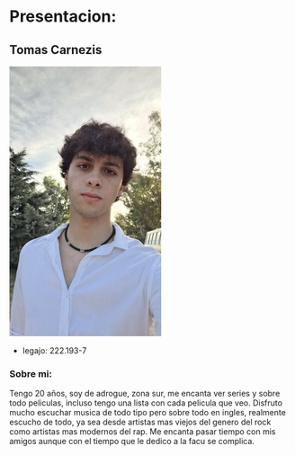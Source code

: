 # Presentacion:
## Tomas Carnezis
![Retrato de Tomas Carnezis](https://github.com/pdepjm/2025-tp0-presentacion-Tomeitor/blob/e69e5ef6bed98b497d5bada726c85f27fc7f3d86/RetratoTomasCarnezis.jpg)
- legajo: 222.193-7
### Sobre mi:
Tengo 20 años, soy de adrogue, zona sur, me encanta ver series y sobre todo peliculas, incluso tengo una lista con cada pelicula que veo. Disfruto mucho escuchar musica de todo tipo pero sobre todo en ingles,
realmente escucho de todo, ya sea desde artistas mas viejos del genero del rock como artistas mas modernos del rap. Me encanta pasar tiempo con mis amigos aunque con el tiempo que le dedico a la facu se complica.
